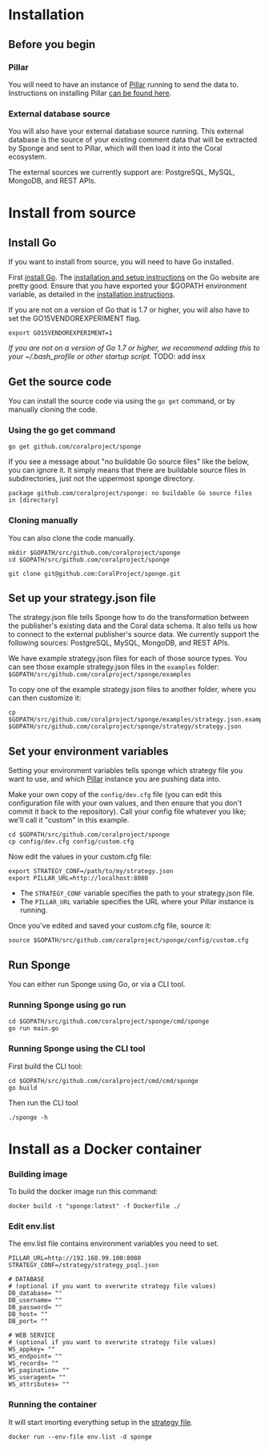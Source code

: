 # Installation

## Before you begin

### Pillar
You will need to have an instance of [Pillar](http://github.com/coralproject/pillar) running to send the data to. Instructions on installing Pillar [can be found here](/pillar/install.md).

### External database source
You will also have your external database source running. This external database is the source of your existing comment data that will be extracted by Sponge and sent to Pillar, which will then load it into the Coral ecosystem.

The external sources we currently support are: PostgreSQL, MySQL, MongoDB, and REST APIs.

# Install from source

## Install Go

If you want to install from source, you will need to have Go installed.

First [install Go](https://golang.org/dl/). The [installation and setup instructions](https://golang.org/doc/install) on the Go website are pretty good. Ensure that you have exported your $GOPATH environment variable, as detailed in the [installation instructions](https://golang.org/doc/install).

If you are not on a version of Go that is 1.7 or higher, you will also have to set the GO15VENDOREXPERIMENT flag.
```
export GO15VENDOREXPERIMENT=1
```

_If you are not on a version of Go 1.7 or higher, we recommend adding this to your ~/.bash_profile or other startup script._ TODO: add insx

## Get the source code

You can install the source code via using the `go get` command, or by manually cloning the code.

### Using the go get command
```
go get github.com/coralproject/sponge
```
If you see a message about "no buildable Go source files" like the below, you can ignore it. It simply means that there are buildable source files in subdirectories, just not the uppermost sponge directory.
```
package github.com/coralproject/sponge: no buildable Go source files in [directory]
```

### Cloning manually
You can also clone the code manually.

```
mkdir $GOPATH/src/github.com/coralproject/sponge
cd $GOPATH/src/github.com/coralproject/sponge

git clone git@github.com:CoralProject/sponge.git
```

## Set up your strategy.json file

The strategy.json file tells Sponge how to do the transformation between the publisher's existing data and the Coral data schema. It also tells us how to connect to the external publisher's source data. We currently support the following sources: PostgreSQL, MySQL, MongoDB, and REST APIs.

We have example strategy.json files for each of those source types. You can see those example strategy.json files in the `examples` folder: `$GOPATH/src/github.com/coralproject/sponge/examples`

To copy one of the example strategy.json files to another folder, where you can then customize it:
```
cp $GOPATH/src/github.com/coralproject/sponge/examples/strategy.json.example $GOPATH/src/github.com/coralproject/sponge/strategy/strategy.json
```

## Set your environment variables

Setting your environment variables tells sponge which strategy file you want to use, and which [Pillar](https://github.com/coralproject/pillar) instance you are pushing data into.

Make your own copy of the `config/dev.cfg` file (you can edit this configuration file with your own values, and then ensure that you don't commit it back to the repository). Call your config file whatever you like; we'll call it "custom" in this example.
```
cd $GOPATH/src/github.com/coralproject/sponge
cp config/dev.cfg config/custom.cfg
```

Now edit the values in your custom.cfg file:
```
export STRATEGY_CONF=/path/to/my/strategy.json
export PILLAR_URL=http://localhost:8080
```

* The `STRATEGY_CONF` variable specifies the path to your strategy.json file.
* The `PILLAR_URL` variable specifies the URL where your Pillar instance is running.

Once you've edited and saved your custom.cfg file, source it:

```
source $GOPATH/src/github.com/coralproject/sponge/config/custom.cfg
```

## Run Sponge

You can either run Sponge using Go, or via a CLI tool.

### Running Sponge using go run
```
cd $GOPATH/src/github.com/coralproject/sponge/cmd/sponge
go run main.go
```

### Running Sponge using the CLI tool

First build the CLI tool:
```
cd $GOPATH/src/github.com/coralproject/cmd/cmd/sponge
go build
```

Then run the CLI tool
```
./sponge -h
```

# Install as a Docker container

### Building image

To build the docker image run this command:

```
docker build -t "sponge:latest" -f Dockerfile ./
```

### Edit env.list

The env.list file contains environment variables you need to set.

```
PILLAR_URL=http://192.168.99.100:8080
STRATEGY_CONF=/strategy/strategy_psql.json

# DATABASE
# (optional if you want to overwrite strategy file values)
DB_database= ""
DB_username= ""
DB_password= ""
DB_host= ""
DB_port= ""

# WEB SERVICE
# (optional if you want to overwrite strategy file values)
WS_appkey= ""
WS_endpoint= ""
WS_records= ""
WS_pagination= ""
WS_useragent= ""
WS_attributes= ""
```

### Running the container

It will start imorting everything setup in the [strategy file](strategy.md).

``docker run --env-file env.list -d sponge``
